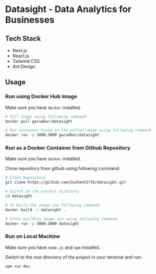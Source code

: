 # Datasight - Data Analytics for Businesses

## Tech Stack

- Next.js
- React.js
- Tailwind CSS
- Ant Design

## Usage

### Run using Docker Hub Image

Make sure you have `docker` installed.

```bash
# Pull Image using following command
docker pull garudkar/datasight

# Run container based on the pulled image using following command
docker run -p 3000:3000 garudkar/datasight
```

### Run as a Docker Container from Github Repository

Make sure you have `docker` installed.

Clone repository from github using following command:

```bash
# Clone Repository
git clone https://github.com/Sushant5776/datasight.git

# Switch to the project directory
cd datasight

# To build the image use following command
docker build -t datasight .

# After building image run using following command
docker run -p 3000:3000 datasight
```

### Run on Local Machine

Make sure you have `node.js` and `npm` installed.

Switch to the root directory of the project in your terminal and run:

```bash
npm run dev
```